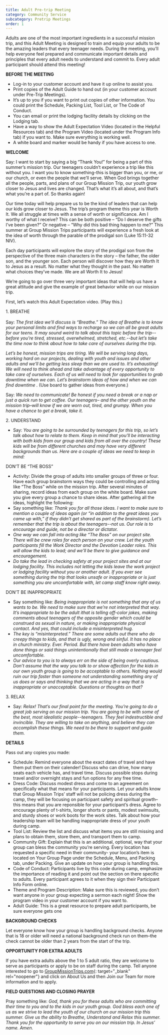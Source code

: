 ```yaml
---
title: Adult Pre-trip Meeting
category: Community Service
subcategory: Pretrip Meetings
order: 1
---
```


Adults are one of the most important ingredients in a successful mission trip, and this Adult Meeting is designed to train and equip your adults to be the amazing leaders that every teenager needs. During the meeting, you’ll help everyone feel prepared and communicate important details and principles that every adult needs to understand and commit to. Every adult participant should attend this meeting\!

**BEFORE THE MEETING**

* Log-in to your customer account and have it up online to assist you.
* Print copies of the Adult Guide to hand out (in your customer account under Pre-Trip Meetings).
* It’s up to you if you want to print out copies of other information. You could print the Schedule, Packing List, Tool List, or The Code of Conduct.
* You can email or print the lodging facility details by clicking on the Lodging tab.
* Have a way to show the Adult Expectation Video (located in the Helpful Resources tab) and the Program Video (located under the Program Info tab) if you want to. Make sure everything is working well.
* A white board and marker would be handy if you have access to one.

**WELCOME**

Say: I want to start by saying a big “Thank You\!” for being a part of this summer’s mission trip. Our teenagers couldn’t experience a trip like this without you. I want you to know something-this is bigger than you, or me, or our church, or even the people that we’ll serve. When God brings together all the people, parts, and plans of our Group Mission Trip, our youth grow closer to Jesus and lives are changed. That’s what it’s all about, and that’s what you’re a part of. So thanks again\!

Our time today will help prepare us to be the kind of leaders that can help our kids grow closer to Jesus. The trip’s program theme this year is Worth It. We all struggle at times with a sense of worth or significance. Am I worthy of what I receive? This can be both positive – “Do I deserve the gifts I’ve been given?” Or negative – “Why did this bad thing happen to me?” This summer at Group Mission Trips participants will experience a fresh look at the idea of worth through the parable of the prodigal son (Luke 15:11-32 NIV).

Each day participants will explore the story of the prodigal son from the perspective of the three main characters in the story – the father, the older son, and the younger son. Each person will discover how they are Worth It to Jesus as a result. No matter what they thought in the past. No matter what choices they’ve made. We are all Worth It to Jesus\!

We’re going to go over three very important ideas that will help us have a great attitude and give the example of great behavior while on our mission trip.

First, let’s watch this Adult Expectation video. (Play this.)

1\. BREATHE<br><br>Say: *The first idea we’ll discuss is “Breathe.” The idea of Breathe is to know your personal limits and find ways to recharge so we can all be great adults for our teens. It may sound weird to talk about this topic before the trip--before you’re tired, stressed, overwhelmed, stretched, etc.--but let’s take the time now to think about how to take care of ourselves during the trip.&nbsp;*

*Let’s be honest, mission trips are tiring. We will be serving long days, working hard on our projects, dealing with youth and issues and other adults and we’ll be getting less sleep than we are used to. It’s exhausting\! We will need to think ahead and take advantage of every opportunity to take care of ourselves. Each of us will need to look for opportunities to grab downtime when we can. Let’s brainstorm ideas of how and when we can find downtime .* (Use board to gather ideas from everyone.)&nbsp;

Say: *We need to communicate\! Be honest if you need a break or a nap or just a quick run to get coffee. Our teenagers– and the other youth on the mission trip–will know if we are worn out, tired, and grumpy. When you have a chance to get a break, take it.&nbsp;*

2\. UNDERSTAND

* Say: *You are going to be surrounded by teenagers for this trip, so let’s talk about how to relate to them. Keep in mind that you’ll be interacting with both kids from our group and kids from all over the country\! These kids will be from different churches and may have very different backgrounds than us. Here are a couple of ideas we need to keep in mind:*

DON’T BE “THE BOSS”

* Activity: Divide the group of adults into smaller groups of three or four. Have each group brainstorm ways they could be controlling and acting like “The Boss” while on the mission trip. After several minutes of sharing, record ideas from each group on the white board. Make sure you give every group a chance to share ideas. After gathering all the ideas, highlight the following:
* Say something like: *Thank you for all those ideas. I want to make sure to mention a couple of ideas again (or “in addition to the great ideas you came up with,” if they didn’t get shared as part of the brainstorm). Let’s remember that the trip is about the teenagers--not us. Our role is to encourage and guide, not be a director or dictator.*
* *One way we can fall into acting like “The Boss” on our project site. There will be crew roles for each person on your crew. Let the youth participants fill the Work Director and the Devotion Leader roles. This will allow the kids to lead; and we’ll be there to give guidance and encouragement.*
* *Do take the lead in checking safety at your project sites and at our lodging facility. This includes not letting the kids leave the work project or lodging facility without you or another adult. If you ever see something during the trip that looks unsafe or inappropriate or is just something you are uncomfortable with, let camp staff know right away.*

DON’T BE INAPPROPRIATE

* Say something like: *Being inappropriate is not something that any of us wants to be. We need to make sure that we’re not interpreted that way. It’s inappropriate to be the adult ithat is telling off-color jokes, making comments about teenagers of the opposite gender which could be construed as sexual in nature, or making inappropriate physical contact. And yes, that could include a misinterpreted hug.*
* *The key is “misinterpreted.” There are some adults out there who do creepy things to kids, and that is ugly, wrong and sinful. It has no place in church ministry. Ever. Period. But there have been adults who have done things or said things unintentionally that still made a teenager feel uncomfortable.*
* *Our advice to you is to always err on the side of being overly cautious. Don’t assume that the way you talk to or show affection for the kids in our own youth group is going to be acceptable to others. Nothing would ruin our trip faster than someone not understanding something any of us does or says and thinking that we are acting in a way that is inappropriate or unacceptable. Questions or thoughts on that?*

3\. RELAX

* Say: *Relax\! That’s our final point for the meeting. You’re going to do a great job serving on our mission trip. You are going to be with some of the best, most idealistic people--teenagers. They feel indestructible and invincible. They are willing to take on anything, and believe they can accomplish these things. We need to be there to support and guide them.*

**DETAILS**

Pass out any copies you made:

* Schedule: Remind everyone about the exact dates of travel and have them put them on their calender\! Discuss who can drive, how many seats each vehicle has, and travel time. Discuss possible stops during travel and/or overnight stays and fun options for any free time.
* Dress Code: Discuss modest dress and come to an agreement on specifically what that means for your participants. Let your adults know that Group Mission Trips’ staff will not be policing dress during the camp, they will be focusing on participant safety and spiritual growth–this means that you are reponsible for your participant’s dress. Agree to encourage plenty of t-shirts, longer shorts or pants, modest swimsuits, and sturdy shoes or work boots for the work sites. Talk about how your leadership team will be handling inappropriate dress of your youth during camp.
* Tool List: Review the list and discuss what items you are still missing and plans to obtain them, store them, and transport them to camp.
* Community Gift: Explain that this is an additional, optional, way that your group can bless the community you’re serving. Every location has requested a specific need in their community- your location’s item is located on Your Group Page under the Schedule, Menu, and Packing tab, under Packing. Give an update on how your group is handling this.
* Code of Conduct: Participants live by this code during camp, emphasize the importance of reading it and point out the section on there specific to adults. Every participant agrees to it when they sign their Participant Info Form online.
* Theme and Program Description: Make sure this is reviewed, you don’t want anyone in your group expecting a sermon each night\! Show the program video in your customer account if you want to.
* Adult Guide: This is a great resource to prepare adult participants, be sure everyone gets one

**BACKGROUND CHECKS**

Let everyone know how your group is handling background checks. Anyone that is 18 or older will need a national background check run on them–the check cannot be older than 2 years from the start of the trip.

**OPPORTUNITY FOR EXTRA ADULTS**

If you have extra adults above the 1 to 5 adult ratio, they are welcome to serve as participants or apply to be on staff during the camp. Tell anyone interested to go to [GroupMissionTrips.com](https://GroupMissionTrips.com){: target="_blank" rel="noopener"} and click on About Us and then Join our Team for more information and to apply.

**FIELD QUESTIONS AND CLOSING PRAYER**

Pray something like:&nbsp;*God, thank you for these adults who are committing their time to you and to the kids in our youth group. God bless each one of us as we strive to lead the youth of our church on our mission trip this summer. Give us the ability to Breathe, Understand and Relax this summer. Thank you for the opportunity to serve you on our mission trip. In Jesus’ name. Amen.*
